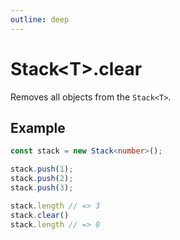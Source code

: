 ```yaml
---
outline: deep
---
```


# **Stack&lt;T&gt;.clear**

Removes all objects from the `Stack<T>`.

## ****Example****

```typescript
const stack = new Stack<number>();

stack.push(1);
stack.push(2);
stack.push(3);

stack.length // => 3
stack.clear()
stack.length // => 0
```

